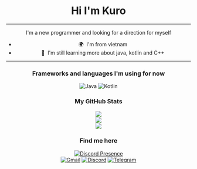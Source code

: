 <div align="center">

# Hi I'm Kuro

----

I'm a new programmer and looking for a direction for myself

* 🌍  I'm from vietnam
* 🧠  I'm still learning more about java, kotlin and C++

---

### Frameworks and languages I'm using for now

![Java](https://img.shields.io/badge/java-%23ED8B00.svg?style=for-the-badge&logo=openjdk&logoColor=white)
![Kotlin](https://img.shields.io/badge/kotlin-%237F52FF.svg?style=for-the-badge&logo=kotlin&logoColor=white)

### My GitHub Stats

![](https://github-readme-stats.vercel.app/api?username=KuroHere&theme=dark&hide_border=false&include_all_commits=false&count_private=false)<br/>
![](https://github-readme-streak-stats.herokuapp.com/?user=KuroHere&theme=dark&hide_border=false)<br/>
![](https://github-readme-stats.vercel.app/api/top-langs/?username=KuroHere&theme=dark&hide_border=false&include_all_commits=false&count_private=false&layout=compact)

### Find me here

[![Discord Presence](https://lanyard.cnrad.dev/api/605336588758679553)](https://discord.com/users/605336588758679553)
<br>
[![Gmail](https://img.shields.io/badge/Gmail-D14836?style=for-the-badge&logo=gmail&logoColor=white)](mailto:minhduc09925@gmail.com)
[![Discord](https://img.shields.io/badge/Discord-5865F2.svg?style=for-the-badge&logo=Discord&logoColor=white)](https://discord.com/users/605336588758679553)
[![Telegram](https://img.shields.io/badge/Telegram-2CA5E0?style=for-the-badge&logo=telegram&logoColor=white)](https://t.me/KuroH3re)
</div>
